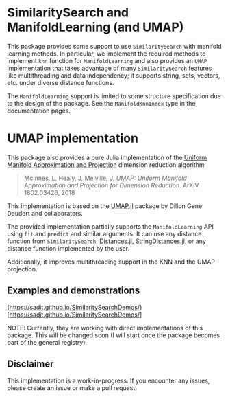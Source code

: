 # SimilaritySearch and ManifoldLearning (and UMAP)
This package provides some support to use `SimilaritySearch` with manifold learning methods. In particular,
we implement the required methods to implement `knn` function for `ManifoldLearning` and also provides an `UMAP`
implementation that takes advantage of many `SimilaritySearch` features like multithreading and data independency; it supports string, sets, vectors, etc. under diverse distance functions.

The `ManifoldLearning` support is limited to some structure specification due to the design of the package. See the `ManifoldKnnIndex` type in the documentation pages.

# UMAP implementation

This package also provides a pure Julia implementation of the [Uniform Manifold Approximation and Projection](https://arxiv.org/abs/1802.03426) dimension reduction algorithm

> McInnes, L, Healy, J, Melville, J, *UMAP: Uniform Manifold Approximation and Projection for
> Dimension Reduction*. ArXiV 1802.03426, 2018

This implementation is based on the [UMAP.jl](https://github.com/dillondaudert/UMAP.jl) package by Dillon Gene Daudert and collaborators.

The provided implementation partially supports the `ManifoldLearning` API using `fit` and `predict` and similar arguments.
It can use any distance function from `SimilaritySearch`, [Distances.jl](https://github.com/JuliaStats/Distances.jl), [StringDistances.jl](https://github.com/matthieugomez/StringDistances.jl), or any distance function implemented by the user.

Additionally,  it improves multithreading support in the KNN and the UMAP projection.

## Examples and demonstrations

(https://sadit.github.io/SimilaritySearchDemos/)[https://sadit.github.io/SimilaritySearchDemos/] 

NOTE: Currently, they are working with direct implementations of this package. This will be changed soon (I will start once the package becomes part of the general registry).

## Disclaimer
This implementation is a work-in-progress. If you encounter any issues, please create
an issue or make a pull request.
